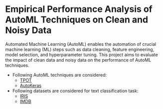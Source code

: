# Empirical Performance Analysis of AutoML Techniques on Clean and Noisy Data

Automated Machine Learning (AutoML) enables the automation of crucial machine learning (ML) steps such as data cleaning, feature engineering, model selection, and hyperparameter tuning. This project aims to evaluate the impact of clean data and noisy data on the performance of AutoML techniques.

- Following AutoML techniques are considered:
  - [TPOT](https://epistasislab.github.io/tpot/)
  - [AutoKeras](https://autokeras.com/)
- Following datasets are considered for text classification task:
  - [IRIS](https://archive.ics.uci.edu/dataset/53/iris)
  - [IMDB](https://ai.stanford.edu/~amaas/data/sentiment/)

